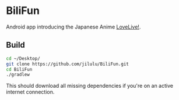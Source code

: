 # BiliFun

Android app introducing the Japanese Anime [LoveLive!](https://en.wikipedia.org/wiki/Love_Live!). 

## Build
```bash
cd ~/Desktop/
git clone https://github.com/jilulu/BiliFun.git
cd BiliFun
./gradlew
```
This should download all missing dependencies if you're on an active internet connection. 
